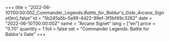 +++
title = "2022-06-10T00:00:00Z_Commander_Legends:_Battle_for_Baldur's_Gate_Arcane_Signet_[en]_false"
id = "5b245a5b-5a99-4d22-99ef-3f5bf49c3262"
date = "2022-06-10T00:00:00Z"
name = "Arcane Signet"
lang = ["en"]
price = "0.70"
quantity = 1
foil = false
set = "Commander Legends: Battle for Baldur's Gate"
+++
